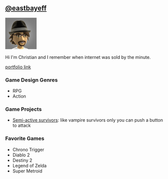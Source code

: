 ## [@eastbayeff](https://github.com/eastbayeff)

![alt text](<_assets/xbox avatar.png>)

Hi I'm Christian and I remember when internet was sold by the minute.

[portfolio link](https://www.lateinlifegames.com)


### Game Design Genres

- RPG
- Action


### Game Projects 

- [Semi-active survivors](https://eastbayeff.itch.io/semi-active-survivors): like vampire survivors only you can push a button to attack 



### Favorite Games

- Chrono Trigger
- Diablo 2
- Destiny 2
- Legend of Zelda
- Super Metroid

